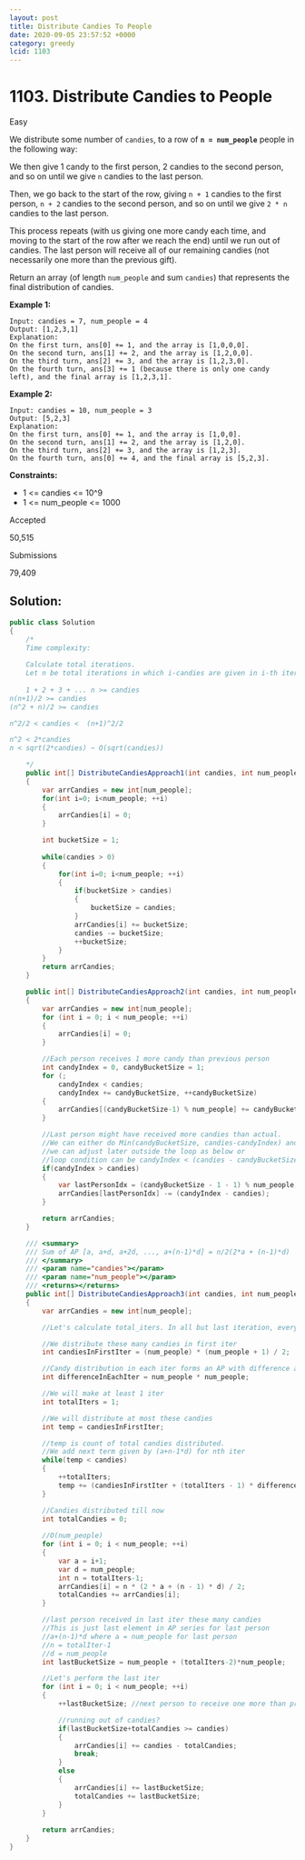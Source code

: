 ```yaml
---
layout: post
title: Distribute Candies To People
date: 2020-09-05 23:57:52 +0000
category: greedy
lcid: 1103
---
```


# 1103. Distribute Candies to People

Easy

We distribute some number of `candies`, to a row of **`n = num_people`** people in the following way:

We then give 1 candy to the first person, 2 candies to the second person, and so on until we give `n` candies to the last person.

Then, we go back to the start of the row, giving `n + 1` candies to the first person, `n + 2` candies to the second person, and so on until we give `2 * n` candies to the last person.

This process repeats (with us giving one more candy each time, and moving to the start of the row after we reach the end) until we run out of candies. The last person will receive all of our remaining candies (not necessarily one more than the previous gift).

Return an array (of length `num_people` and sum `candies`) that represents the final distribution of candies.

 

**Example 1:**

```
Input: candies = 7, num_people = 4
Output: [1,2,3,1]
Explanation:
On the first turn, ans[0] += 1, and the array is [1,0,0,0].
On the second turn, ans[1] += 2, and the array is [1,2,0,0].
On the third turn, ans[2] += 3, and the array is [1,2,3,0].
On the fourth turn, ans[3] += 1 (because there is only one candy left), and the final array is [1,2,3,1].
```

**Example 2:**

```
Input: candies = 10, num_people = 3
Output: [5,2,3]
Explanation: 
On the first turn, ans[0] += 1, and the array is [1,0,0].
On the second turn, ans[1] += 2, and the array is [1,2,0].
On the third turn, ans[2] += 3, and the array is [1,2,3].
On the fourth turn, ans[0] += 4, and the final array is [5,2,3].
```

 

**Constraints:**

- 1 <= candies <= 10^9
- 1 <= num_people <= 1000

Accepted

50,515

Submissions

79,409

## Solution:
```c#
public class Solution
{
	/*
	Time complexity:
	
	Calculate total iterations. 
	Let n be total iterations in which i-candies are given in i-th iteration. Let's find upper bound on n in terms of input 'candies'
	
	1 + 2 + 3 + ... n >= candies
n(n+1)/2 >= candies
(n^2 + n)/2 >= candies

n^2/2 < candies <  (n+1)^2/2

n^2 < 2*candies
n < sqrt(2*candies) ~ O(sqrt(candies))

	*/
	public int[] DistributeCandiesApproach1(int candies, int num_people)
	{
		var arrCandies = new int[num_people];
		for(int i=0; i<num_people; ++i)
		{
			arrCandies[i] = 0;
		}

		int bucketSize = 1;
		
		while(candies > 0)
		{
			for(int i=0; i<num_people; ++i)
			{
				if(bucketSize > candies)
				{
					bucketSize = candies;
				}
				arrCandies[i] += bucketSize;
				candies -= bucketSize;
				++bucketSize;
			}
		}
		return arrCandies;
	}

	public int[] DistributeCandiesApproach2(int candies, int num_people)
	{
		var arrCandies = new int[num_people];
		for (int i = 0; i < num_people; ++i)
		{
			arrCandies[i] = 0;
		}

		//Each person receives 1 more candy than previous person
		int candyIndex = 0, candyBucketSize = 1;
		for (; 
			candyIndex < candies; 
			candyIndex += candyBucketSize, ++candyBucketSize)
		{
			arrCandies[(candyBucketSize-1) % num_people] += candyBucketSize;
		}

		//Last person might have received more candies than actual.
		//We can either do Min(candyBucketSize, candies-candyIndex) and avoid alloting more or 
		//we can adjust later outside the loop as below or
		//loop condition can be candyIndex < (candies - candyBucketSize) and then assign remaining candies to last person
		if(candyIndex > candies)
		{
			var lastPersonIdx = (candyBucketSize - 1 - 1) % num_people;
			arrCandies[lastPersonIdx] -= (candyIndex - candies);
		}

		return arrCandies;
	}

	/// <summary>
	/// Sum of AP [a, a+d, a+2d, ..., a+(n-1)*d] = n/2(2*a + (n-1)*d)
	/// </summary>
	/// <param name="candies"></param>
	/// <param name="num_people"></param>
	/// <returns></returns>
	public int[] DistributeCandiesApproach3(int candies, int num_people)
	{
		var arrCandies = new int[num_people];

		//Let's calculate total_iters. In all but last iteration, everyone will receive their full share. In last iteration, only some people will receive their full share.

		//We distribute these many candies in first iter
		int candiesInFirstIter = (num_people) * (num_people + 1) / 2;

		//Candy distribution in each iter forms an AP with difference as:
		int differenceInEachIter = num_people * num_people;

		//We will make at least 1 iter
		int totalIters = 1;

		//We will distribute at most these candies
		int temp = candiesInFirstIter;

		//temp is count of total candies distributed.
		//We add next term given by (a+n-1*d) for nth iter
		while(temp < candies)
		{
			++totalIters;
			temp += (candiesInFirstIter + (totalIters - 1) * differenceInEachIter);
		}

		//Candies distributed till now
		int totalCandies = 0;
		
		//O(num_people)
		for (int i = 0; i < num_people; ++i)
		{
			var a = i+1;
			var d = num_people;
			int n = totalIters-1;
			arrCandies[i] = n * (2 * a + (n - 1) * d) / 2;
			totalCandies += arrCandies[i];
		}

		//last person received in last iter these many candies
		//This is just last element in AP series for last person
		//a+(n-1)*d where a = num_people for last person
		//n = totalIter-1
		//d = num_people
		int lastBucketSize = num_people + (totalIters-2)*num_people;

		//Let's perform the last iter
		for (int i = 0; i < num_people; ++i)
		{
			++lastBucketSize; //next person to receive one more than prev.

			//running out of candies?
			if(lastBucketSize+totalCandies >= candies)
			{
				arrCandies[i] += candies - totalCandies;
				break;
			}
			else
			{
				arrCandies[i] += lastBucketSize;
				totalCandies += lastBucketSize;
			}
		}
		
		return arrCandies;
	}
}

```